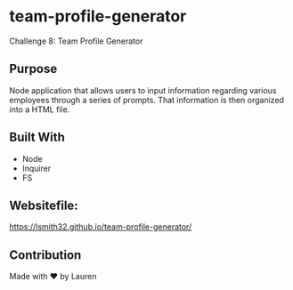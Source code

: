 # team-profile-generator
Challenge 8: Team Profile Generator

## Purpose
Node application that allows users to input information regarding various employees through a series of prompts. That information is then organized into a HTML file. 

## Built With
* Node
* Inquirer
* FS

## Websitefile:
https://lsmith32.github.io/team-profile-generator/

## Contribution
Made with ❤️ by Lauren
